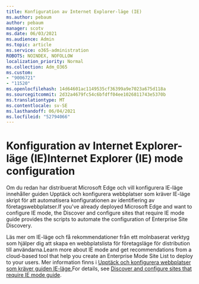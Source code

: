 ```yaml
---
title: Konfiguration av Internet Explorer-läge (IE)
ms.author: pebaum
author: pebaum
manager: scotv
ms.date: 06/03/2021
ms.audience: Admin
ms.topic: article
ms.service: o365-administration
ROBOTS: NOINDEX, NOFOLLOW
localization_priority: Normal
ms.collection: Adm_O365
ms.custom:
- "9006721"
- "11520"
ms.openlocfilehash: 14d64601ac1149535cf36399a9e7023a675d118a
ms.sourcegitcommit: 2d32a4679fc54c6bfdff04ee1026811743e5370b
ms.translationtype: MT
ms.contentlocale: sv-SE
ms.lasthandoff: 06/04/2021
ms.locfileid: "52794066"
---
```

# <a name="internet-explorer-ie-mode-configuration"></a><span data-ttu-id="1f4b0-102">Konfiguration av Internet Explorer-läge (IE)</span><span class="sxs-lookup"><span data-stu-id="1f4b0-102">Internet Explorer (IE) mode configuration</span></span>

<span data-ttu-id="1f4b0-103">Om du redan har distribuerat Microsoft Edge och vill konfigurera IE-läge innehåller guiden Upptäck och konfigurera webbplatser som kräver IE-läge skript för att automatisera konfigurationen av identifiering av företagswebbplatser.</span><span class="sxs-lookup"><span data-stu-id="1f4b0-103">If you've already deployed ‎Microsoft Edge‎ and want to configure IE mode, the Discover and configure sites that require IE mode guide provides the scripts to automate the configuration of Enterprise Site Discovery.</span></span> 

<span data-ttu-id="1f4b0-104">Läs mer om IE-läge och få rekommendationer från ett molnbaserat verktyg som hjälper dig att skapa en webbplatslista för företagsläge för distribution till användarna.</span><span class="sxs-lookup"><span data-stu-id="1f4b0-104">Learn more about IE mode and get recommendations from a cloud-based tool that help you create an Enterprise Mode Site List to deploy to your users.</span></span> <span data-ttu-id="1f4b0-105">Mer information finns i [Upptäck och konfigurera webbplatser som kräver guiden IE-läge.](https://admin.microsoft.com/AdminPortal/Home?#/modernonboarding/configureiemode)</span><span class="sxs-lookup"><span data-stu-id="1f4b0-105">For details, see [Discover and configure sites that require IE mode guide](https://admin.microsoft.com/AdminPortal/Home?#/modernonboarding/configureiemode).</span></span>